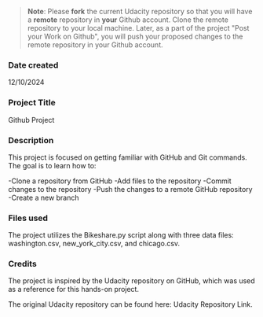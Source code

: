 >**Note**: Please **fork** the current Udacity repository so that you will have a **remote** repository in **your** Github account. Clone the remote repository to your local machine. Later, as a part of the project "Post your Work on Github", you will push your proposed changes to the remote repository in your Github account.

### Date created
12/10/2024

### Project Title
Github Project

### Description
This project is focused on getting familiar with GitHub and Git commands. The goal is to learn how to:

-Clone a repository from GitHub
-Add files to the repository
-Commit changes to the repository
-Push the changes to a remote GitHub repository
-Create a new branch 

### Files used
The project utilizes the Bikeshare.py script along with three data files: washington.csv, new_york_city.csv, and chicago.csv.

### Credits
The project is inspired by the Udacity repository on GitHub, which was used as a reference for this hands-on project.

The original Udacity repository can be found here: Udacity Repository Link.

